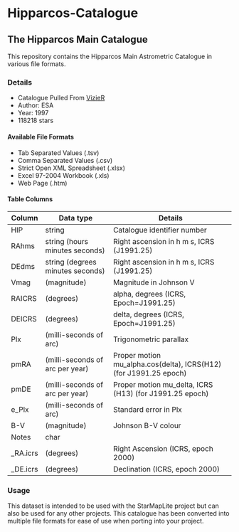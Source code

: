 # Hipparcos-Catalogue

## The Hipparcos Main Catalogue
This repository contains the Hipparcos Main Astrometric Catalogue in various file formats.

### Details
- Catalogue Pulled From [VizieR](http://vizier.u-strasbg.fr/)
- Author: ESA
- Year: 1997
- 118218 stars

#### Available File Formats
- Tab Separated Values (.tsv)
- Comma Separated Values (.csv)
- Strict Open XML Spreadsheet (.xlsx)
- Excel 97-2004 Workbook (.xls)
- Web Page (.htm)

#### Table Columns
| Column | Data type | Details |
| --- | --- | --- |
| HIP | string | Catalogue identifier number |
| RAhms | string (hours minutes seconds) | Right ascension in h m s, ICRS (J1991.25) |
| DEdms | string (degrees minutes seconds) | Right ascension in h m s, ICRS (J1991.25)|
| Vmag | (magnitude) | Magnitude in Johnson V |
| RAICRS | (degrees) | alpha, degrees (ICRS, Epoch=J1991.25) |
| DEICRS | (degrees) | delta, degrees (ICRS, Epoch=J1991.25) |
| Plx | (milli-seconds of arc) | Trigonometric parallax |
| pmRA | (milli-seconds of arc per year) | Proper motion mu_alpha.cos(delta), ICRS(H12) (for J1991.25 epoch) |
| pmDE | (milli-seconds of arc per year) | Proper motion mu_delta, ICRS (H13) (for J1991.25 epoch) |
| e_Plx | (milli-seconds of arc) | Standard error in Plx |
| B-V | (magnitude) | Johnson B-V colour |
| Notes | char |  |
| \_RA.icrs | (degrees) | Right Ascension (ICRS, epoch 2000) |
| \_DE.icrs | (degrees) | Declination (ICRS, epoch 2000) |

### Usage
This dataset is intended to be used with the StarMapLite project but can also be used for any other projects. This catalogue has been converted into multiple file formats for ease of use when porting into your project.
